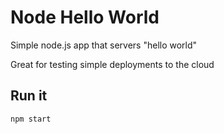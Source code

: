 # Node Hello World

Simple node.js app that servers "hello world"

Great for testing simple deployments to the cloud

## Run it

`npm start`
